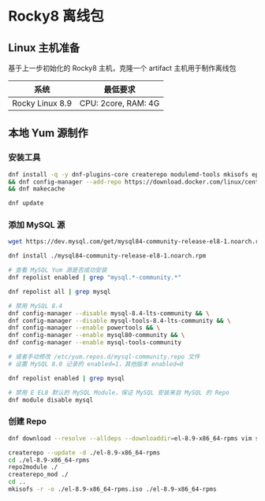 # Rocky8 离线包

## Linux 主机准备

基于上一步初始化的 Rocky8 主机，克隆一个 artifact 主机用于制作离线包

| 系统            | 最低要求            |
| --------------- | ------------------- |
| Rocky Linux 8.9 | CPU: 2core, RAM: 4G |

## 本地 Yum 源制作

### 安装工具

```bash
dnf install -q -y dnf-plugins-core createrepo modulemd-tools mkisofs epel-release \
&& dnf config-manager --add-repo https://download.docker.com/linux/centos/docker-ce.repo \
&& dnf makecache

dnf update
```

### 添加 MySQL 源

```bash
wget https://dev.mysql.com/get/mysql84-community-release-el8-1.noarch.rpm

dnf install ./mysql84-community-release-el8-1.noarch.rpm

# 查看 MySQL Yum 源是否成功安装
dnf repolist enabled | grep "mysql.*-community.*"

dnf repolist all | grep mysql

# 禁用 MySQL 8.4
dnf config-manager --disable mysql-8.4-lts-community && \
dnf config-manager --disable mysql-tools-8.4-lts-community && \
dnf config-manager --enable powertools && \
dnf config-manager --enable mysql80-community && \
dnf config-manager --enable mysql-tools-community

# 或者手动修改 /etc/yum.repos.d/mysql-community.repo 文件
# 设置 MySQL 8.0 记录的 enabled=1，其他版本 enabled=0

dnf repolist enabled | grep mysql

# 禁用 E EL8 默认的 MySQL Module，保证 MySQL 安装来自 MySQL 的 Repo
dnf module disable mysql
```

### 创建 Repo

```bash
dnf download --resolve --alldeps --downloaddir=el-8.9-x86_64-rpms vim sudo curl wget bind-utils lz4 bash-completion net-tools tcpdump tree telnet openssl tar nss nss-sysinit nss-tools chrony mlocate sysstat iputils psmisc rsync libseccomp ebtables iptables ethtool nfs-utils glusterfs-client jq conntrack conntrack-tools socat ipset ipvsadm yum-utils mysql-community-server

createrepo --update -d ./el-8.9-x86_64-rpms
cd ./el-8.9-x86_64-rpms
repo2module ./
createrepo_mod ./
cd ..
mkisofs -r -o ./el-8.9-x86_64-rpms.iso ./el-8.9-x86_64-rpms
```
